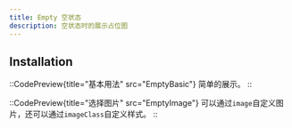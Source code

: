 ```yaml
---
title: Empty 空状态
description: 空状态时的展示占位图
---
```


## Installation

::CodePreview{title="基本用法" src="EmptyBasic"}
简单的展示。
::

::CodePreview{title="选择图片" src="EmptyImage"}
可以通过`image`自定义图片，还可以通过`imageClass`自定义样式。
::
